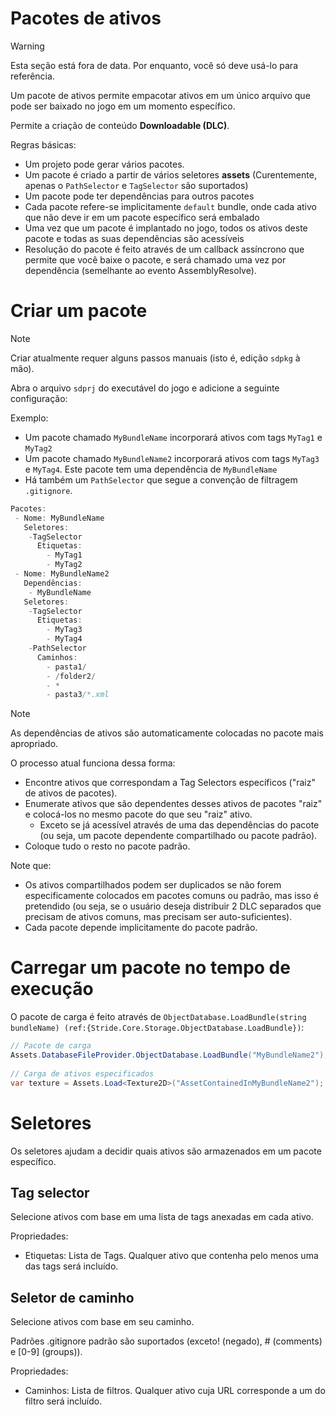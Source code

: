 # Pacotes de ativos

> [!Warning]
> Esta seção está fora de data. Por enquanto, você só deve usá-lo para referência.

Um pacote de ativos permite empacotar ativos em um único arquivo que pode ser baixado no jogo em um momento específico.

Permite a criação de conteúdo **Downloadable (DLC)**.

Regras básicas:

- Um projeto pode gerar vários pacotes.
- Um pacote é criado a partir de vários seletores **assets** (Curentemente, apenas o `PathSelector` e `TagSelector` são suportados)
- Um pacote pode ter dependências para outros pacotes
- Cada pacote refere-se implicitamente `default` bundle, onde cada ativo que não deve ir em um pacote específico será embalado
- Uma vez que um pacote é implantado no jogo, todos os ativos deste pacote e todas as suas dependências são acessíveis
- Resolução do pacote é feito através de um callback assíncrono que permite que você baixe o pacote, e será chamado uma vez por dependência (semelhante ao evento AssemblyResolve).

# Criar um pacote

> [!Note]
> Criar atualmente requer alguns passos manuais (isto é, edição `sdpkg` à mão).

Abra o arquivo `sdprj` do executável do jogo e adicione a seguinte configuração:

Exemplo:

- Um pacote chamado `MyBundleName` incorporará ativos com tags `MyTag1` e `MyTag2`
- Um pacote chamado `MyBundleName2` incorporará ativos com tags `MyTag3` e `MyTag4`. Este pacote tem uma dependência de `MyBundleName`
- Há também um `PathSelector` que segue a convenção de filtragem `.gitignore`.



```cs
Pacotes:
 - Nome: MyBundleName
   Seletores:
    -TagSelector
      Etiquetas: 
        - MyTag1
        - MyTag2
 - Nome: MyBundleName2
   Dependências:
    - MyBundleName
   Seletores:
    -TagSelector
      Etiquetas: 
        - MyTag3
        - MyTag4
    -PathSelector
      Caminhos:
        - pasta1/
        - /folder2/
        - *
        - pasta3/*.xml
```


> [!Note]
>
> As dependências de ativos são automaticamente colocadas no pacote mais apropriado.
>
> O processo atual funciona dessa forma:
>
> - Encontre ativos que correspondam a Tag Selectors específicos ("raiz" de ativos de pacotes).
> - Enumerate ativos que são dependentes desses ativos de pacotes "raiz" e colocá-los no mesmo pacote do que seu "raiz" ativo.
>    - Exceto se já acessível através de uma das dependências do pacote (ou seja, um pacote dependente compartilhado ou pacote padrão).
> - Coloque tudo o resto no pacote padrão.
>
> Note que:
>
> - Os ativos compartilhados podem ser duplicados se não forem especificamente colocados em pacotes comuns ou padrão, mas isso é pretendido (ou seja, se o usuário deseja distribuir 2 DLC separados que precisam de ativos comuns, mas precisam ser auto-suficientes).
> - Cada pacote depende implicitamente do pacote padrão.
>
>

# Carregar um pacote no tempo de execução

O pacote de carga é feito através de `ObjectDatabase.LoadBundle(string bundleName) (ref:{Stride.Core.Storage.ObjectDatabase.LoadBundle})`:

```cs
// Pacote de carga
Assets.DatabaseFileProvider.ObjectDatabase.LoadBundle("MyBundleName2");
 
// Carga de ativos especificados
var texture = Assets.Load<Texture2D>("AssetContainedInMyBundleName2");
```


# Seletores

Os seletores ajudam a decidir quais ativos são armazenados em um pacote específico.

## Tag selector

Selecione ativos com base em uma lista de tags anexadas em cada ativo.

Propriedades:

- Etiquetas: Lista de Tags. Qualquer ativo que contenha pelo menos uma das tags será incluído.

## Seletor de caminho

Selecione ativos com base em seu caminho.

Padrões .gitignore padrão são suportados (exceto! (negado), # (comments) e \[0-9\] (groups)).

Propriedades:

- Caminhos: Lista de filtros. Qualquer ativo cuja URL corresponde a um do filtro será incluído.



